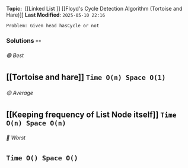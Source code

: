 **Topic:**   [[Linked List ]] [[Floyd's Cycle Detection Algorithm (Tortoise and Hare)]]
**Last Modified**:  `2025-05-10 22:16`

`Problem: Given head hasCycle or not`

### Solutions -- 

###### 🟢 Best
 [[Tortoise and hare]] `Time O(n) Space O(1)` 
----------------------------------------------------------------------------------------------
###### 🟡 Average
 [[Keeping frequency of List Node itself]] `Time O(n) Space O(n)`
----------------------------------------------------------------------------------------------
###### 🔴 Worst
 `Time O() Space O()` 
----------------------------------------------------------------------------------------------
